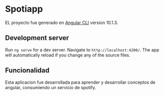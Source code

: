 # Spotiapp

EL proyecto fue generado en [Angular CLI](https://github.com/angular/angular-cli) version 10.1.3.

## Development server

Run `ng serve` for a dev server. Navigate to `http://localhost:4200/`. The app will automatically reload if you change any of the source files.

## Funcionalidad

Esta aplicacion fue desarrollada para aprender y desarrollar conceptos de angular, consumiendo un servicio de spotify. 
